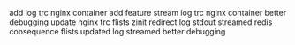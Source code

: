 add log trc nginx container add feature stream log trc nginx container better debugging update nginx trc flists zinit redirect log stdout streamed redis consequence flists updated log streamed better debugging